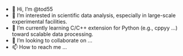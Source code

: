 - 👋 Hi, I’m @tod55
- 👀 I’m interested in scientific data analysis, especially in large-scale experimental facilities.
- 🌱 I’m currently learning C/C++ extension for Python (e.g., cppyy ...) toward scalable data processing.
- 💞️ I’m looking to collaborate on ...
- 📫 How to reach me ...

<!---
tod55/tod55 is a ✨ special ✨ repository because its `README.md` (this file) appears on your GitHub profile.
You can click the Preview link to take a look at your changes.
--->
